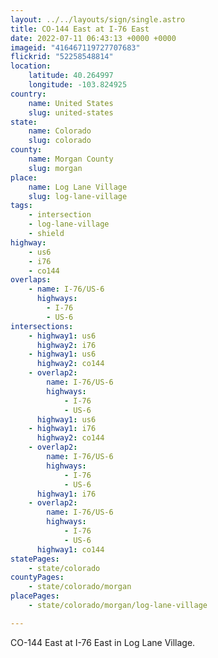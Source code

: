 ```yaml
---
layout: ../../layouts/sign/single.astro
title: CO-144 East at I-76 East
date: 2022-07-11 06:43:13 +0000 +0000
imageid: "416467119727707683"
flickrid: "52258548814"
location:
    latitude: 40.264997
    longitude: -103.824925
country:
    name: United States
    slug: united-states
state:
    name: Colorado
    slug: colorado
county:
    name: Morgan County
    slug: morgan
place:
    name: Log Lane Village
    slug: log-lane-village
tags:
    - intersection
    - log-lane-village
    - shield
highway:
    - us6
    - i76
    - co144
overlaps:
    - name: I-76/US-6
      highways:
        - I-76
        - US-6
intersections:
    - highway1: us6
      highway2: i76
    - highway1: us6
      highway2: co144
    - overlap2:
        name: I-76/US-6
        highways:
            - I-76
            - US-6
      highway1: us6
    - highway1: i76
      highway2: co144
    - overlap2:
        name: I-76/US-6
        highways:
            - I-76
            - US-6
      highway1: i76
    - overlap2:
        name: I-76/US-6
        highways:
            - I-76
            - US-6
      highway1: co144
statePages:
    - state/colorado
countyPages:
    - state/colorado/morgan
placePages:
    - state/colorado/morgan/log-lane-village

---
```

CO-144 East at I-76 East in Log Lane Village.